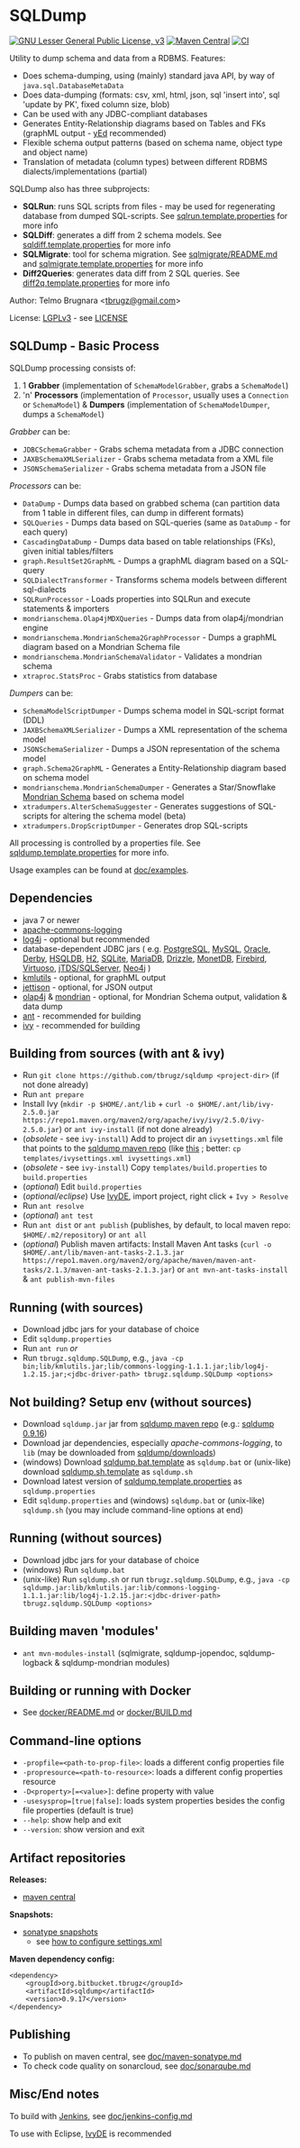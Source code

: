 
SQLDump
=======

[![GNU Lesser General Public License, v3](https://img.shields.io/github/license/tbrugz/sqldump.svg?label=License&color=blue)](LICENSE)
[![Maven Central](https://img.shields.io/maven-central/v/org.bitbucket.tbrugz/sqldump.svg?label=Maven%20Central)](https://search.maven.org/artifact/org.bitbucket.tbrugz/sqldump)
[![CI](https://github.com/tbrugz/sqldump/actions/workflows/ant.yml/badge.svg)](https://github.com/tbrugz/sqldump/actions/workflows/ant.yml)


Utility to dump schema and data from a RDBMS. Features:

- Does schema-dumping, using (mainly) standard java API, by way of `java.sql.DatabaseMetaData`
- Does data-dumping (formats: csv, xml, html, json, sql 'insert into', sql 'update by PK', fixed column size, blob)
- Can be used with any JDBC-compliant databases
- Generates Entity-Relationship diagrams based on Tables and FKs (graphML output - [yEd](http://www.yworks.com/products/yed/) recommended)
- Flexible schema output patterns (based on schema name, object type and object name)
- Translation of metadata (column types) between different RDBMS dialects/implementations (partial)

SQLDump also has three subprojects:

- **SQLRun**: runs SQL scripts from files - may be used for regenerating database from dumped SQL-scripts. 
	See [sqlrun.template.properties](sqlrun.template.properties) for more info 
- **SQLDiff**: generates a diff from 2 schema models.
	See [sqldiff.template.properties](sqldiff.template.properties) for more info 
- **SQLMigrate**: tool for schema migration.
	See [sqlmigrate/README.md](sqlmigrate/README.md) and [sqlmigrate.template.properties](sqlmigrate/doc/sqlmigrate.template.properties) for more info
- **Diff2Queries**: generates data diff from 2 SQL queries.
	See [diff2q.template.properties](diff2q.template.properties) for more info 

Author: Telmo Brugnara <[tbrugz@gmail.com](mailto:tbrugz@gmail.com)>

License: [LGPLv3](https://www.gnu.org/licenses/lgpl-3.0.html) - see [LICENSE](LICENSE)


SQLDump - Basic Process
-----------------------

SQLDump processing consists of:

1. 1 **Grabber** (implementation of `SchemaModelGrabber`, grabs a `SchemaModel`)
2. 'n' **Processors** (implementation of `Processor`, usually uses a `Connection` or `SchemaModel`)
  & **Dumpers** (implementation of `SchemaModelDumper`, dumps a `SchemaModel`)

*Grabber* can be:

- `JDBCSchemaGrabber` - Grabs schema metadata from a JDBC connection 
- `JAXBSchemaXMLSerializer` - Grabs schema metadata from a XML file 
- `JSONSchemaSerializer` - Grabs schema metadata from a JSON file 

*Processors* can be:

- `DataDump` - Dumps data based on grabbed schema (can partition data from 1 table in different files, can dump in different formats)
- `SQLQueries` - Dumps data based on SQL-queries (same as `DataDump` - for each query)
- `CascadingDataDump` - Dumps data based on table relationships (FKs), given initial tables/filters
- `graph.ResultSet2GraphML` - Dumps a graphML diagram based on a SQL-query
- `SQLDialectTransformer` - Transforms schema models between different sql-dialects
- `SQLRunProcessor` - Loads properties into SQLRun and execute statements & importers
- `mondrianschema.Olap4jMDXQueries` - Dumps data from olap4j/mondrian engine
- `mondrianschema.MondrianSchema2GraphProcessor` - Dumps a graphML diagram based on a Mondrian Schema file
- `mondrianschema.MondrianSchemaValidator` - Validates a mondrian schema
- `xtraproc.StatsProc` - Grabs statistics from database

*Dumpers* can be:

- `SchemaModelScriptDumper` - Dumps schema model in SQL-script format (DDL)
- `JAXBSchemaXMLSerializer` - Dumps a XML representation of the schema model
- `JSONSchemaSerializer` - Dumps a JSON representation of the schema model
- `graph.Schema2GraphML` - Generates a Entity-Relationship diagram based on schema model
- `mondrianschema.MondrianSchemaDumper` - Generates a Star/Snowflake [Mondrian Schema](http://mondrian.pentaho.com/) based on schema model
- `xtradumpers.AlterSchemaSuggester` - Generates suggestions of SQL-scripts for altering the schema model (beta)
- `xtradumpers.DropScriptDumper` - Generates drop SQL-scripts

All processing is controlled by a properties file. See [sqldump.template.properties](sqldump.template.properties)
for more info.

Usage examples can be found at [doc/examples](doc/examples).


Dependencies
------------
- java 7 or newer
- [apache-commons-logging](http://commons.apache.org/logging/)
- [log4j](http://logging.apache.org/log4j/1.2/) - optional but recommended
- database-dependent JDBC jars ( e.g.
	[PostgreSQL](http://jdbc.postgresql.org/download.html),
	[MySQL](http://dev.mysql.com/downloads/connector/j/5.0.html),
	[Oracle](http://www.oracle.com/technetwork/database/features/jdbc/index-091264.html),
	[Derby](http://db.apache.org/derby/derby_downloads.html),
	[HSQLDB](http://hsqldb.org/),
	[H2](http://www.h2database.com/),
	[SQLite](http://code.google.com/p/sqlite-jdbc/),
	[MariaDB](https://downloads.mariadb.org/client-java/),
	[Drizzle](http://www.drizzle.org/content/download), 
	[MonetDB](http://dev.monetdb.org/downloads/Java/Latest/),
	[Firebird](http://jaybirdwiki.firebirdsql.org/),
	[Virtuoso](http://docs.openlinksw.com/virtuoso/VirtuosoDriverJDBC.html),
	[jTDS/SQLServer](http://jtds.sourceforge.net/),
	[Neo4j](https://github.com/neo4j-contrib/neo4j-jdbc)
	)
- [kmlutils](https://github.com/tbrugz/kmlutils) - optional, for graphML output
- [jettison](http://jettison.codehaus.org/) - optional, for JSON output
- [olap4j](http://www.olap4j.org/) & [mondrian](http://mondrian.pentaho.com/) - optional, for Mondrian Schema output, validation & data dump
- [ant](http://ant.apache.org/) - recommended for building
- [ivy](http://ant.apache.org/ivy/) - recommended for building


Building from sources (with ant & ivy)
--------------------------------------
- Run `git clone https://github.com/tbrugz/sqldump <project-dir>` (if not done already)
- Run `ant prepare`
- Install Ivy (`mkdir -p $HOME/.ant/lib` + `curl -o $HOME/.ant/lib/ivy-2.5.0.jar https://repo1.maven.org/maven2/org/apache/ivy/ivy/2.5.0/ivy-2.5.0.jar`)
  or `ant ivy-install` (if not done already)
- (*obsolete* - see `ivy-install`) Add to project dir an `ivysettings.xml` file that points to the [sqldump maven repo](https://bitbucket.org/tbrugz/mvn-repo)
  (like [this](https://bitbucket.org/tbrugz/mvn-repo/raw/master/ivysettings.xml) ; better: `cp templates/ivysettings.xml ivysettings.xml`)
- (*obsolete* - see `ivy-install`) Copy `templates/build.properties` to `build.properties`
- (*optional*) Edit `build.properties`
- (*optional/eclipse*) Use [IvyDE](https://ant.apache.org/ivy/ivyde/), import project, right click + `Ivy > Resolve`
- Run `ant resolve`
- (*optional*) `ant test`
- Run `ant dist` or `ant publish` (publishes, by default, to local maven repo: `$HOME/.m2/repository`) or `ant all`
- (*optional*) Publish maven artifacts: Install Maven Ant tasks
  (`curl -o $HOME/.ant/lib/maven-ant-tasks-2.1.3.jar https://repo1.maven.org/maven2/org/apache/maven/maven-ant-tasks/2.1.3/maven-ant-tasks-2.1.3.jar`)
  or `ant mvn-ant-tasks-install`
  & `ant publish-mvn-files`


Running (with sources)
----------------------
- Download jdbc jars for your database of choice
- Edit `sqldump.properties`
- Run `ant run` *or*
- Run `tbrugz.sqldump.SQLDump`, e.g., `java -cp bin;lib/kmlutils.jar;lib/commons-logging-1.1.1.jar;lib/log4j-1.2.15.jar;<jdbc-driver-path> tbrugz.sqldump.SQLDump <options>`


Not building? Setup env (without sources)
-----------------------------------------
- Download `sqldump.jar` jar from [sqldump maven repo](https://bitbucket.org/tbrugz/mvn-repo/src/tip/org/bitbucket/tbrugz/sqldump)
  (e.g.: [sqldump 0.9.16](https://bitbucket.org/tbrugz/mvn-repo/src/tip/org/bitbucket/tbrugz/sqldump/0.9.16/sqldump-0.9.16.jar))
- Download jar dependencies, especially *apache-commons-logging*, to `lib` (may be downloaded from [sqldump/downloads](https://bitbucket.org/tbrugz/sqldump/downloads))
- (windows) Download [sqldump.bat.template](sqldump.bat.template) as `sqldump.bat`
  or (unix-like) download [sqldump.sh.template](sqldump.sh.template) as `sqldump.sh`
- Download latest version of [sqldump.template.properties](sqldump.template.properties) as `sqldump.properties`
- Edit `sqldump.properties` and (windows) `sqldump.bat` or (unix-like) `sqldump.sh` (you may include command-line options at end)


Running (without sources)
-------------------------
- Download jdbc jars for your database of choice
- (windows) Run `sqldump.bat`
- (unix-like) Run `sqldump.sh` or run `tbrugz.sqldump.SQLDump`, e.g., `java -cp sqldump.jar:lib/kmlutils.jar:lib/commons-logging-1.1.1.jar:lib/log4j-1.2.15.jar:<jdbc-driver-path> tbrugz.sqldump.SQLDump <options>`


Building maven 'modules'
------------------------
- `ant mvn-modules-install` (sqlmigrate, sqldump-jopendoc, sqldump-logback & sqldump-mondrian modules)


Building or running with Docker
------------------------------
- See [docker/README.md](docker/README.md) or [docker/BUILD.md](docker/BUILD.md)


Command-line options
--------------------
- `-propfile=<path-to-prop-file>`: loads a different config properties file
- `-propresource=<path-to-resource>`: loads a different config properties resource
- `-D<property>[=<value>]`: define property with value
- `-usesysprop=[true|false]`: loads system properties besides the config file properties (default is true)
- `--help`: show help and exit
- `--version`: show version and exit


Artifact repositories
---------------------

**Releases:**  
- [maven central](https://search.maven.org/#search%7Cgav%7C1%7Cg%3A%22org.bitbucket.tbrugz%22%20AND%20a%3A%22sqldump%22)

**Snapshots:**  
- [sonatype snapshots](https://oss.sonatype.org/content/repositories/snapshots/org/bitbucket/tbrugz/)
  - see [how to configure settings.xml](https://stackoverflow.com/a/7717234/616413)

**Maven dependency config:**

	<dependency>
		<groupId>org.bitbucket.tbrugz</groupId>
		<artifactId>sqldump</artifactId>
		<version>0.9.17</version>
	</dependency>


Publishing
----------
- To publish on maven central, see [doc/maven-sonatype.md](doc/maven-sonatype.md)
- To check code quality on sonarcloud, see [doc/sonarqube.md](doc/sonarqube.md)


Misc/End notes
--------------
To build with [Jenkins](http://jenkins-ci.org/), see [doc/jenkins-config.md](doc/jenkins-config.md)

To use with Eclipse, [IvyDE](https://ant.apache.org/ivy/ivyde/download.html) is recommended
